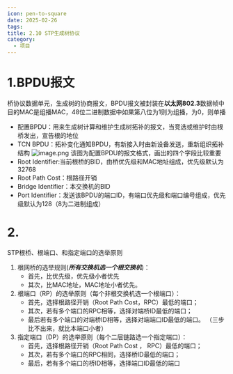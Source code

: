 ```yaml
---
icon: pen-to-square
date: 2025-02-26
tags: 
title: 2.10 STP生成树协议
category:
  - 项目
---
```

# 1.BPDU报文
桥协议数据单元，生成树的协商报文，BPDU报文被封装在**以太网802.3**数据帧中
目的MAC是组播MAC，48位二进制数据中如果第八位为1则为组播，为0，则单播
- 配置BPDU：用来生成树计算和维护生成树拓补的报文，当竞选或维护时由根桥发出，宣告根的地位
- TCN BPDU：拓补变化通知BPDU，有新接入时由新设备发送，重新组织拓补结构 
![image.png](https://cdn.jsdelivr.net/gh/fakeppa/blog-img/20250226204651.png)
 该图为配置BPDU的报文格式，画出的四个字段比较重要
 - Root Identifier:当前根桥的BID，由桥优先级和MAC地址组成，优先级默认为32768
 - Root Path Cost：根路径开销
 - Bridge Identifier：本交换机的BID
 - Port Identifier：发送该BPDU的端口ID，有端口优先级和端口编号组成，优先级默认为128（8为二进制组成）
# 2.
STP根桥、根端口、和指定端口的选举原则
1. 根网桥的选举规则(***所有交换机选一个根交换机***)：
	- 首先，比优先级，优先级小者优先
	- 其次，比MAC地址，MAC地址小者优先。
2. 根端口（RP）的选举原则（每个非根交换机选一个根端口）：
	- 首先，选择根路径开销（Root Path Cost，RPC）最低的端口；
	- 其次，若有多个端口的RPC相等，选择对端桥ID最低的端口；
	- 最后若有多个端口的对端桥ID相等，选择对端端口ID最低的端口。
		（三步比不出来，就比本端口小者）
3. 指定端口（DP）的选举原则（每个二层链路选一个指定端口）：
	- 首先，选择根路径开销（Root Path Cost ， RPC）最低的端口；
	- 其次，若有多个端口的RPC相同，选择桥ID最低的端口；
	- 最后，若有多个端口的桥ID相等，选择端口ID最低的端口